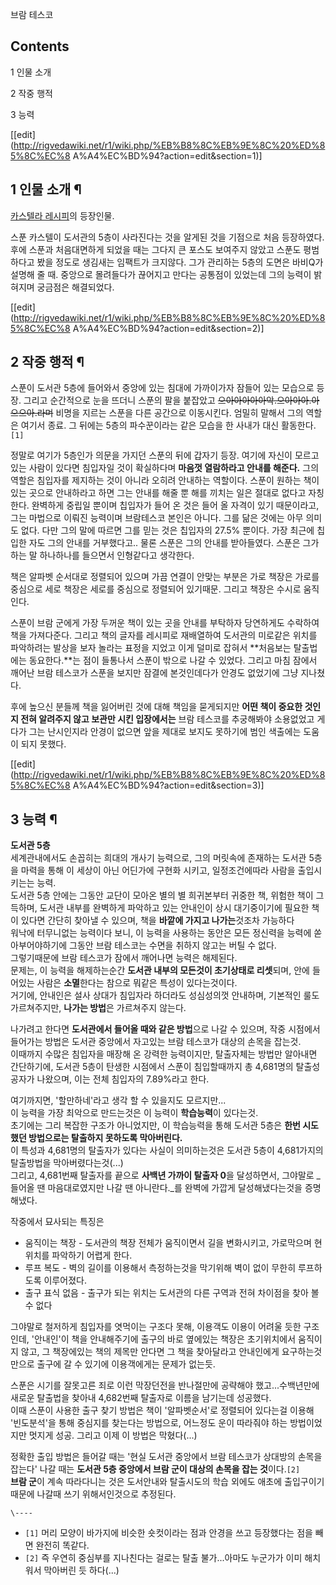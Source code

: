 브람 테스코

## Contents

    

1 인물 소개

2 작중 행적

3 능력

[[edit](http://rigvedawiki.net/r1/wiki.php/%EB%B8%8C%EB%9E%8C%20%ED%85%8C%EC%8
A%A4%EC%BD%94?action=edit&section=1)]

## 1 인물 소개 ¶

[카스텔라 레시피](%EC%B9%B4%EC%8A%A4%ED%85%94%EB%9D%BC%20%EB%A0%88%EC%8B%9C%ED%94%BC.md)의 등장인물.

  

스푼 카스텔이 도서관의 5층이 사라진다는 것을 알게된 것을 기점으로 처음 등장하였다. 후에 스푼과 처음대면하게 되었을 때는 그다지 큰 포스도
보여주지 않았고 스푼도 평범하다고 봤을 정도로 생김새는 임팩트가 크지않다. 그가 관리하는 5층의 도면은 바비Q가 설명해 줄 때. 중앙으로
몰려들다가 끊어지고 만다는 공통점이 있었는데 그의 능력이 밝혀지며 궁금점은 해결되었다.

[[edit](http://rigvedawiki.net/r1/wiki.php/%EB%B8%8C%EB%9E%8C%20%ED%85%8C%EC%8
A%A4%EC%BD%94?action=edit&section=2)]

## 2 작중 행적 ¶

스푼이 도서관 5층에 들어와서 중앙에 있는 침대에 가까이가자 잠들어 있는 모습으로 등장. 그리고 순간적으로 눈을 뜨더니 스푼의 팔을 붙잡았고
<del>으아아아아아악.으아아아.아으으아.라며</del> 비명을 지르는 스푼을 다른 공간으로 이동시킨다. 엄밀히 말해서 그의 역할은 여기서
종료. 그 뒤에는 5층의 파수꾼이라는 같은 모습을 한 사내가 대신 활동한다.`[1]`

  

정말로 여기가 5층인가 의문을 가지던 스푼의 뒤에 갑자기 등장. 여기에 자신이 모르고 있는 사람이 있다면 침입자일 것이 확실하다며 **마음껏
열람하라고 안내를 해준다.** 그의 역할은 침입자를 제지하는 것이 아니라 오히려 안내하는 역할이다. 스푼이 원하는 책이 있는 곳으로
안내하라고 하면 그는 안내를 해줄 뿐 해를 끼치는 일은 절대로 없다고 자칭한다. 완벽하게 중립일 뿐이며 칩입자가 들어 온 것은 들어 올
자격이 있기 때문이라고, 그는 마법으로 이뤄진 능력이며 브람테스코 본인은 아니다. 그를 닮은 것에는 아무 의미도 없다. 다만 그의 말에
따르면 그를 믿는 것은 칩입자의 27.5% 뿐이다. 가장 최근에 칩입한 자도 그의 안내를 거부했다고.. 물론 스푼은 그의 안내를 받아들였다.
스푼은 그가 하는 말 하나하나를 들으면서 인형같다고 생각한다.

  

책은 알파벳 순서대로 정렬되어 있으며 가끔 연결이 안맞는 부분은 가로 책장은 가로를 중심으로 세로 책장은 세로를 중심으로 정렬되어 있기때문.
그리고 책장은 수시로 움직인다.

  

스푼이 브람 군에게 가장 두꺼운 책이 있는 곳을 안내를 부탁하자 당연하게도 수락하여 책을 가져다준다. 그리고 책의 글자를 레시피로 재배열하여
도서관의 미로같은 위치를 파악하려는 발상을 보자 놀라는 표정을 지었고 이게 덜미로 잡혀서 **처음보는 탈출법에는 동요한다.**는 점이
들통나서 스푼이 밖으로 나갈 수 있었다. 그리고 마침 잠에서 깨어난 브람 테스코가 스푼을 보지만 잠결에 본것인데다가 안경도 없었기에 그냥
지나쳤다.

  

후에 높으신 분들께 책을 잃어버린 것에 대해 책임을 묻게되지만 **어떤 책이 중요한 것인지 전혀 알려주지 않고 보관만 시킨 입장에서는**
브람 테스코를 추궁해봐야 소용없었고 게다가 그는 난시인지라 안경이 없으면 앞을 제대로 보지도 못하기에 범인 색출에는 도움이 되지 못했다.

[[edit](http://rigvedawiki.net/r1/wiki.php/%EB%B8%8C%EB%9E%8C%20%ED%85%8C%EC%8
A%A4%EC%BD%94?action=edit&section=3)]

## 3 능력 ¶

**도서관 5층**  
세계관내에서도 손꼽히는 희대의 개사기 능력으로, 그의 머릿속에 존재하는 도서관 5층을 마력을 통해 이 세상이 아닌 어딘가에 구현화 시키고,
일정조건에따라 사람을 출입시키는는 능력.  
도서관 5층 안에는 그동안 교단이 모아온 별의 별 희귀본부터 귀중한 책, 위험한 책이 그득하며, 도서관 내부를 완벽하게 파악하고 있는
안내인이 상시 대기중이기에 필요한 책이 있다면 간단히 찾아낼 수 있으며, 책을 **바깥에 가지고 나가는**것조차 가능하다  
워낙에 터무니없는 능력이다 보니, 이 능력을 사용하는 동안은 모든 정신력을 능력에 쏟아부어야하기에 그동안 브람 테스코는 수면을 취하지 않고는
버틸 수 없다.  
그렇기때문에 브람 테스코가 잠에서 깨어나면 능력은 해제된다.  
문제는, 이 능력을 해제하는순간 **도서관 내부의 모든것이 초기상태로 리셋**되며, 안에 들어있는 사람은 **소멸**한다는 참으로 뭐같은
특성이 있다는것이다.  
거기에, 안내인은 설사 상대가 침입자라 하더라도 성심성의껏 안내하며, 기본적인 룰도 가르쳐주지만, **나가는 방법**은 가르쳐주지 않는다.

  

나가려고 한다면 **도서관에서 들어올 때와 같은 방법**으로 나갈 수 있으며, 작중 시점에서 들어가는 방법은 도서관 중앙에서 자고있는 브람
테스코가 대상의 손목을 잡는것.  
이때까지 수많은 침입자을 매장해 온 강력한 능력이지만, 탈출자체는 방법만 알아내면 간단하기에, 도서관 5층이 탄생한 시점에서 스푼이
침입할때까지 총 4,681명의 탈출성공자가 나왔으며, 이는 전체 침입자의 7.89%라고 한다.

  

여기까지면, '할만하네'라고 생각 할 수 있을지도 모르지만...  
이 능력을 가장 최악으로 만드는것은 이 능력이 **학습능력**이 있다는것.  
초기에는 그리 복잡한 구조가 아니었지만, 이 학습능력을 통해 도서관 5층은 **한번 시도했던 방법으로는 탈출하지 못하도록 막아버린다.**  
이 특성과 4,681명의 탈출자가 있다는 사실이 의미하는것은 도서관 5층이 4,681가지의 탈출방법을 막아버렸다는것(...)  
그리고, 4,681번째 탈출자를 끝으로 **사백년 가까이 탈출자 0**을 달성하면서, 그야말로 _들어올 땐 마음대로였지만 나갈 땐
아니란다._를 완벽에 가깝게 달성해냈다는것을 증명해냈다.

  

작중에서 묘사되는 특징은  

  * 움직이는 책장 - 도서관의 책장 전체가 움직이면서 길을 변화시키고, 가로막으며 현 위치를 파악하기 어렵게 한다.
  * 루프 복도 - 벽의 길이를 이용해서 측정하는것을 막기위해 벽이 없이 무한히 루프하도록 이루어졌다.
  * 출구 표식 없음 - 출구가 되는 위치는 도서관의 다른 구역과 전혀 차이점을 찾아 볼 수 없다  

그야말로 철저하게 침입자를 엿먹이는 구조다 못해, 이용객도 이용이 어려울 듯한 구조인데, '안내인'이 책을 안내해주기에 출구의 바로 옆에있는
책장은 초기위치에서 움직이지 않고, 그 책장에있는 책의 제목만 안다면 그 책을 찾아달라고 안내인에게 요구하는것 만으로 출구에 갈 수 있기에
이용객에게는 문제가 없는듯.

  

스푼은 시기를 잘못고른 죄로 이런 막장던전을 반나절만에 공략해야 했고...수백년만에 새로운 탈출법을 찾아내 4,682번째 탈출자로 이름을
남기는데 성공했다.  
이때 스푼이 사용한 출구 찾기 방법은 책이 '알파벳순서'로 정렬되어 있다는걸 이용해 '빈도분석'을 통해 중심지를 찾는다는 방법으로, 어느정도
운이 따라줘야 하는 방법이었지만 멋지게 성공. 그리고 이제 이 방법은 막혔다(...)

  

정확한 출입 방법은 들어갈 때는 '현실 도서관 중앙에서 브람 테스코가 상대방의 손목을 잡는다' 나갈 때는 **도서관 5층 중앙에서 브람 군이
대상의 손목을 잡는 것**이다.`[2]`  
**브람 군**이 계속 따라다니는 것은 도서안내와 탈출시도의 학습 외에도 애초에 출입구이기 때문에 나갈때 쓰기 위해서인것으로 추정된다.

`\----`

  * `[1]` 머리 모양이 바가지에 비슷한 숏컷이라는 점과 안경을 쓰고 등장했다는 점을 빼면 완전히 똑같다.
  * `[2]` 즉 우연히 중심부를 지나친다는 걸로는 탈출 불가...아마도 누군가가 이미 해치워서 막아버린 듯 하다(...)

